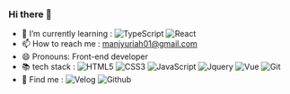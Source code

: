 ### Hi there 👋
- 🌱 I’m currently learning : ![TypeScript](https://img.shields.io/badge/-TypeScript-007ACC?style=for-the-badge&logo=typescript&logoColor=white)
![React](https://img.shields.io/badge/-React-222222?style=for-the-badge&logo=react)
- 📫 How to reach me : manjyuriah01@gmail.com
- 😄 Pronouns: Front-end developer
- 📚 tech stack : ![HTML5](https://img.shields.io/badge/-HTML5-F05032?style=for-the-badge&logo=html5&logoColor=ffffff)
![CSS3](https://img.shields.io/badge/-CSS3-007ACC?style=for-the-badge&logo=css3)
![JavaScript](https://img.shields.io/badge/-JavaScript-%23F7DF1C?style=for-the-badge&logo=javascript&logoColor=000000&labelColor=%23F7DF1C&color=%23FFCE5A)
![Jquery](https://img.shields.io/badge/-Jquery-46a2f1?style=for-the-badge&logo=Jquery&logoColor=ffffff)
![Vue](https://img.shields.io/badge/-Vue.js-43853d?style=for-the-badge&logo=Vue.js&logoColor=white)
![Git](https://img.shields.io/badge/-Git-F05032?style=for-the-badge&logo=git&logoColor=ffffff)
- 🤔 Find me : ![Velog](https://img.shields.io/badge/-Velog-brightgreen?style=for-the-badge&logo=Velog&logoColor=ffffff)
![Github](https://img.shields.io/badge/-Github-lightgrey?style=for-the-badge&logo=Github&logoColor=ffffff)
<!--
**manjyuriah/manjyuriah** is a ✨ _special_ ✨ repository because its `README.md` (this file) appears on your GitHub profile.

Here are some ideas to get you started:

- 🔭 I’m currently working on ...
- 🌱 I’m currently learning ...
- 👯 I’m looking to collaborate on ...
- 🤔 I’m looking for help with ...
- 💬 Ask me about ...
- 📫 How to reach me: ...
- 😄 Pronouns: ...
- ⚡ Fun fact: ...
-->
